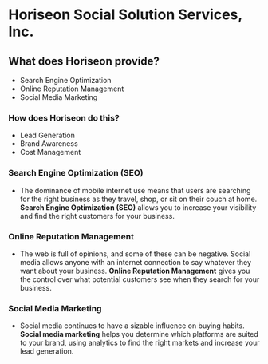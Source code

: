 # Horiseon Social Solution Services, Inc.

## What does Horiseon provide?
  - Search Engine Optimization
  - Online Reputation Management
  - Social Media Marketing

### How does Horiseon do this?
  - Lead Generation
  - Brand Awareness
  - Cost Management

### Search Engine Optimization (SEO)
* The dominance of mobile internet use means that users are searching for the right business as they travel, shop, or sit on their couch at home. **Search Engine Optimization (SEO)** allows you to increase your visibility and find the right customers for your business.

### Online Reputation Management
* The web is full of opinions, and some of these can be negative. Social media allows anyone with an internet connection to say whatever they want about your business. **Online Reputation Management** gives you the control over what potential customers see when they search for your business.

### Social Media Marketing
* Social media continues to have a sizable influence on buying habits. **Social media marketing** helps you determine which platforms are suited to your brand, using analytics to find the right markets and increase your lead generation.


